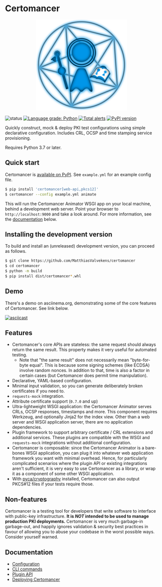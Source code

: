 # Certomancer

<p align="center">
  <img width="300" height="300" src="images/certomancer.svg" alt="logo">
</p>

![status](https://github.com/MatthiasValvekens/certomancer/workflows/pytest/badge.svg)
[![Language grade: Python](https://img.shields.io/lgtm/grade/python/g/MatthiasValvekens/certomancer.svg?logo=lgtm&logoWidth=18)](https://lgtm.com/projects/g/MatthiasValvekens/certomancer/context:python)
[![Total alerts](https://img.shields.io/lgtm/alerts/g/MatthiasValvekens/certomancer.svg?logo=lgtm&logoWidth=18)](https://lgtm.com/projects/g/MatthiasValvekens/certomancer/alerts/)
[![PyPI version](https://img.shields.io/pypi/v/certomancer)](https://pypi.org/project/certomancer/)

Quickly construct, mock & deploy PKI test configurations using simple declarative configuration.
Includes CRL, OCSP and time stamping service provisioning.

Requires Python 3.7 or later.

## Quick start

Certomancer is [available on PyPI](https://pypi.org/project/certomancer/). See `example.yml` for an example config file.

```bash
$ pip install 'certomancer[web-api,pkcs12]' 
$ certomancer --config example.yml animate
```

This will run the Certomancer Animator WSGI app on your local machine, behind a development web
server. Point your browser to `http://localhost:9000` and take a look around.
For more information, see the [documentation](#Documentation) below.


## Installing the development version

To build and install an (unreleased) development version, you can proceed as follows.

```bash
$ git clone https://github.com/MatthiasValvekens/certomancer
$ cd certomancer
$ python -m build
$ pip install dist/certomancer*.whl
```


## Demo

There's a demo on asciinema.org, demonstrating some of the core features of Certomancer. See link below.

[![asciicast](https://asciinema.org/a/406798.svg)](https://asciinema.org/a/406798)


## Features

 * Certomancer's core APIs are stateless: the same request should always return the same result.
   This property makes it very useful for automated testing.
   * Note that "the same result" does not necessarily mean "byte-for-byte equal". 
     This is because some signing schemes (like ECDSA) involve random nonces. In addition to that,
     time is also a factor in certain cases (but Certomancer does permit time manipulation).
 * Declarative, YAML-based configuration.
 * Minimal input validation, so you can generate deliberately broken certificates if you need to.
 * ``requests-mock`` integration.
 * Attribute certificate support (`0.7.0` and up)
 * Ultra-lightweight WSGI application: the Certomancer Animator serves CRLs, OCSP responses, 
   timestamps and more. This component requires Werkzeug, and optionally Jinja2 for the index view.
   Other than a web server and WSGI application server, there are no application dependencies.
 * Plugin framework to support arbitrary certificate / CRL extensions and additional services.
   These plugins are compatible with the WSGI and ``requests-mock`` integrations without
   additional configuration.
 * Certomancer is composable: since the Certomancer Animator is a bare-bones WSGI application,
   you can plug it into whatever web application framework you want with minimal overhead.
   Hence, for particularly complicated scenarios where the plugin API or existing integrations aren't
   sufficient, it is very easy to use Certomancer as a library, or wrap it as a component
   of some other WSGI application.
 * With [pyca/cryptography](https://github.com/pyca/cryptography) installed, Certomancer can also
   output PKCS#12 files if your tests require those.

## Non-features

Certomancer is a testing tool for developers that write software to interface with public-key
infrastructure. **It is *NOT* intended to be used to manage production PKI deployments.**
Certomancer is very much garbage-in garbage-out, and happily ignores validation & 
security best practices in favour of allowing you to abuse your codebase in the worst possible ways.
Consider yourself warned.


## Documentation

 * [Configuration](docs/config.md)
 * [CLI commands](docs/cli.md)
 * [Plugin API](docs/plugins.md)
 * [Deploying Certomancer](docs/deploy.md)
